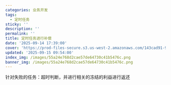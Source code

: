 ```yaml
---
categories: 业务开发
tags:
  - 定时任务
sticky: ''
description: ''
permalink: ''
title: 定时任务进行补偿
date: '2025-09-14 17:39:00'
cover: 'https://prod-files-secure.s3.us-west-2.amazonaws.com/143cad91-961b-48b0-82dc-78fbb6eb5abe/ee454bf5-11f1-4fcb-b59c-c80ea92cad25/79203675_p0.png?X-Amz-Algorithm=AWS4-HMAC-SHA256&X-Amz-Content-Sha256=UNSIGNED-PAYLOAD&X-Amz-Credential=ASIAZI2LB466TAGJTY2W%2F20250918%2Fus-west-2%2Fs3%2Faws4_request&X-Amz-Date=20250918T230039Z&X-Amz-Expires=3600&X-Amz-Security-Token=IQoJb3JpZ2luX2VjEE8aCXVzLXdlc3QtMiJIMEYCIQDJhoKLWYG2ltvaIsrgoQt4bftJaIWWnaJkPd018bYB%2FgIhAOCQ%2FjQqONTY2d65x%2FI3c%2BA1kYWJO8hm%2BJB9D6lqsJI3KogECMj%2F%2F%2F%2F%2F%2F%2F%2F%2F%2FwEQABoMNjM3NDIzMTgzODA1IgwEb%2Fg%2Fk%2FAQX6Qg0T0q3AOcW5IdlGl%2F3fOOkqVeROG6xXmT3R5YJn4jdf95gvJhf3s0CLMTSM5x98bJ2UELQYp%2BtcGYb8mHjDC9F1zD5EN9l1pBfXrhx9hcFw5OX25OrpuBdwToe9YtaaWNBozAM32ZxwKpkpXMjHK42Gtq55YPyeTkML0q%2FPniRqCuK8XFfiUwIXqMPxn7uR7ia7kYhc0gzsUzChXcBAke7VF0MVlI5W55cFqRT0w1dWdY%2Bq%2FlzXj2HC2%2BU2DJ9%2FmzcB9auvD0HpyQko6E5Zu8ccb%2Bucayp5yz4kFH2EkTFRbUFSyVZlf7acfOeCXFGwDRFX6x5ztw6FbDD7mxRjY1GfhCjEqhaHfuScZ5dO86soOt5g0LGPBmaymcqzgbMETc2V03MfDzJQROf2nW0Vhycw7Y5OOdTVP8il%2Bf7mT%2B2zvhb5lD7QbN0nNdIBjtjmOd0nivXij2t%2Bvg87l%2Fl0lIXpPv2divK3S6kkDzZez9p1z6%2BtIGg6uRYwXRUhtCb8cE%2F4EKQ%2FkREqr6uWtx6zdGyNu6nbnjDOz9xqM5mTBEVBMX8tJ3eOx%2FO70J5oJSe%2B9PxJTy6nEVnSHz0RGZ%2BJUFj2OosYyFIgecvVph6gniyuswtJkVnZyHeT0sn%2FO91%2F84eDCgnLLGBjqkAWlxToYSnNJXO2oF8DTEy9aWcowillFYQ4eaxJTribWGwPSfG4nGLlxVigTaHOIg512aQezng0Z9GXRfslM%2FwnUHHsCRnp74DtTDj4sfwitW3UdlGB2pzfk3cETJnK2EuOVAHmeQk4hbQw70MispW0gQkF4hyA3Dw7AQBpDYOTueYo98F9bzJm0GQZi7xOi5WAUgdeuQCfLSnjE0YfsEsfOdrip%2F&X-Amz-Signature=2dd3e77b177acb8fe88b5dc689b9bd1d484d25ab0ba6713cc9dce406cc9304f5&X-Amz-SignedHeaders=host&x-amz-checksum-mode=ENABLED&x-id=GetObject'
updated: '2025-09-15 09:54:00'
index_img: /images/55a24e768d2cae57de64730c41b5476c.png
banner_img: /images/55a24e768d2cae57de64730c41b5476c.png
---
```


针对失败的任务：超时判断，并进行相关的冻结的利益进行返还

